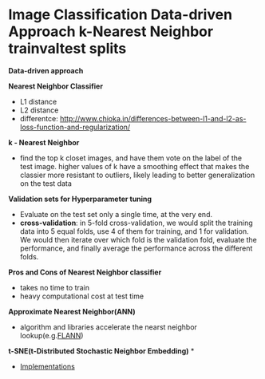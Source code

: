# Image Classification Data-driven Approach k-Nearest Neighbor trainvaltest splits
**Data-driven approach**

**Nearest Neighbor Classifier**
* L1 distance
* L2 distance
* differentce: http://www.chioka.in/differences-between-l1-and-l2-as-loss-function-and-regularization/

**k - Nearest Neighbor**
* find the top k closet images, and have them vote on the label of the test image. higher values of k have a smoothing effect that makes the classier more resistant to outliers, likely leading to better
generalization on the test data

**Validation sets for Hyperparameter tuning**
* Evaluate on the test set only a single time, at the very end.
* **cross-validation**: in 5-fold cross-validation, we would split the training data into 5 equal folds, 
use 4 of them for training, and 1 for validation. We would then iterate over which fold is the validation fold,
evaluate the performance, and finally average the performance across the different folds.

**Pros and Cons of Nearest Neighbor classifier**
* takes no time to train
* heavy computational cost at test time

**Approximate Nearest Neighbor(ANN)**
* algorithm and libraries accelerate the nearst neighbor lookup(e.g.[FLANN](http://www.cs.ubc.ca/research/flann/))

**t-SNE(t-Distributed Stochastic Neighbor Embedding)**
* 
* [Implementations](https://lvdmaaten.github.io/tsne/)
